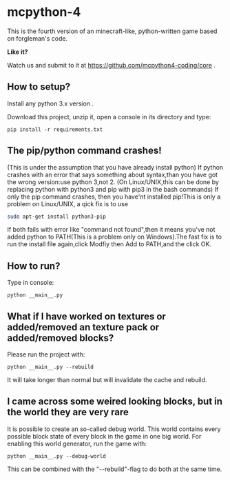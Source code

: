 # mcpython-4
This is the fourth version of an minecraft-like, python-written game based on forgleman's code.

**Like it?**

Watch us and submit to it at https://github.com/mcpython4-coding/core .

How to setup?
-----------------------------------------------------------------------------------------------------
Install any python 3.x version .

Download this project, unzip it, open a console in its directory and type:

```shell script
pip install -r requirements.txt
```
The pip/python command crashes!
----------------------------------------------------------------------------------------------------
(This is under the assumption that you have already install python)
If python crashes with an error that says something about syntax,than you have got the wrong version:use python 3,not 2.
(On Linux/UNIX,this can be done by replacing python with python3 and pip with pip3 in the bash commands)
If only the pip command crashes, then you have'nt installed pip!This is only a problem on Linux/UNIX, a qick fix is to use
```bash
sudo apt-get install python3-pip
```
If both fails with error like "command not found",then it means you've not added python to PATH(This is a problem only on Windows).The fast fix is to run the install file again,click Modfiy then Add to PATH,and the click OK.

How to run?
-----------------------------------------------------------------------------------------------------
Type in console:
```shell script
python __main__.py
```



What if I have worked on textures or added/removed an texture pack or added/removed blocks?
-----------------------------------------------------------------------------------------------------
Please run the project with:
```shell script
python __main__.py --rebuild
```
 It will take longer than normal but will invalidate the cache and rebuild.
 
 
 
 I came across some weired looking blocks, but in the world they are very rare
-----------------------------------------------------------------------------------------------------
It is possible to create an so-called debug world. This world contains every possible block state of every block in the game in one big world.
For enabling this world generator, run the game with:
```shell script
python __main__.py --debug-world
```
This can be combined with the "--rebuild"-flag to do both at the same time.

